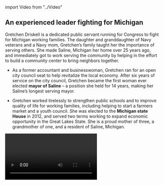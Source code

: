 import Video from "../Video"

## An experienced leader fighting for Michigan

Gretchen Driskell is a dedicated public servant running for Congress to fight for Michigan working families. The daughter and granddaughter of Navy veterans and a Navy mom, Gretchen’s family taught her the importance of serving others. She made Saline, Michigan her home over 25 years ago, and immediately got to work serving the community by helping in the effort to build a community center to bring neighbors together.

- As a former accountant and businesswoman, Gretchen ran for an open city council seat to help revitalize the local economy. After six years of service on the city council, Gretchen became the first woman ever elected **mayor of Saline** – a position she held for 14 years, making her Saline’s longest serving mayor.

- Gretchen worked tirelessly to strengthen public schools and to improve quality of life for working families, including helping to start a farmers market and a youth council. She was elected to the **Michigan state House** in 2012, and served two terms working to expand economic opportunity in the Great Lakes State. She is a proud mother of three, a grandmother of one, and a resident of Saline, Michigan.

<Video id="Mov9K7AZOxE" />


## A champion for Michigan’s hardworking families

Gretchen’s experience as a businesswoman and public servant makes her a powerful advocate for policies that will expand economic opportunity and help create good paying jobs. She will work tirelessly to strengthen Michigan schools and increase access to job training programs that create economic opportunity for all. The challenges Michigan working families face are deeply personal for Gretchen, who raised her three children as a single mom who worked multiple jobs and struggled to make ends meet. Prior to being elected to the state legislature, she had been without health insurance for ten years. When elected, Gretchen will fiercely defend the progress we’ve worked so hard to make. She will fight tirelessly to increase access to affordable health care — and she will fight back against the dangerous extremists trying to take it away. Gretchen is a pro-choice champion. When Michigan women’s access to reproductive health care was under attack from radical Republicans in the state House, Gretchen fearlessly fought back. “All Michigan residents deserve access to the care they need,” she has said. Gretchen is a champion for hardworking families, and when elected, she will fight tirelessly for them in Congress.

## An opportunity to flip a seat

Gretchen is challenging incumbent Republican Congressman Tim Walberg, an extremist who has spent his time in Washington working to advance a dangerous agenda that hurts the Michigan families he was elected to serve. He has prioritized taking health care away from working families and giving tax breaks to the ultra-rich at the expense of the middle class. Gretchen has what it takes to hold him accountable, but Walberg’s deep-pocketed special interest allies are counting on him to support their agenda and won’t give up without a fight. Democrats must flip seats like this in 2018 to take back the House, and Gretchen is running a strong grassroots campaign to fight for Michiganders. Let’s show Gretchen our full support, and help elect this champion for working families to Congress — and let’s take back the House.
